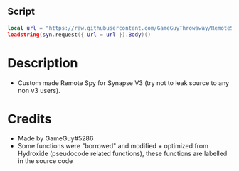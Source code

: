 ## Script
```lua
local url = "https://raw.githubusercontent.com/GameGuyThrowaway/RemoteSpy/main/script.lua"
loadstring(syn.request({ Url = url }).Body)()
```

# Description
* Custom made Remote Spy for Synapse V3 (try not to leak source to any non v3 users).

# Credits
* Made by GameGuy#5286
* Some functions were "borrowed" and modified + optimized from Hydroxide (pseudocode related functions), these functions are labelled in the source code
